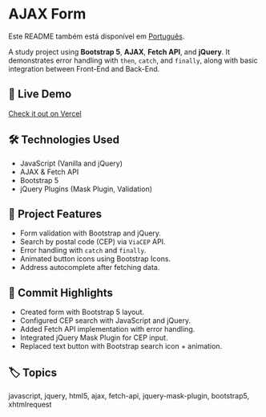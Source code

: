 <h1>AJAX Form</h1>
<p>
  Este README também está disponível em <a href="./README.pt-br.md">Português</a>.
</p>
<p>
  A study project using <strong>Bootstrap 5</strong>, <strong>AJAX</strong>, <strong>Fetch API</strong>, and <strong>jQuery</strong>.
  It demonstrates error handling with <code>then</code>, <code>catch</code>, and <code>finally</code>,
   along with basic integration between Front-End and Back-End.
</p>
<h2>🚀 Live Demo</h2>
<p>
  <a href="https://formulario-ajax.vercel.app" target="_blank">Check it out on Vercel</a>
</p>
<h2>🛠️ Technologies Used</h2>
<ul>
  <li>JavaScript (Vanilla and jQuery)</li>
  <li>AJAX & Fetch API</li>
  <li>Bootstrap 5</li>
  <li>jQuery Plugins (Mask Plugin, Validation)</li>
</ul>
<h2>📂 Project Features</h2>
<ul>
  <li>Form validation with Bootstrap and jQuery.</li>
  <li>Search by postal code (CEP) via <code>ViaCEP</code> API.</li>
  <li>Error handling with <code>catch</code> and <code>finally</code>.</li>
  <li>Animated button icons using Bootstrap Icons.</li>
  <li>Address autocomplete after fetching data.</li>
</ul>
<h2>📜 Commit Highlights</h2>
<ul>
  <li>Created form with Bootstrap 5 layout.</li>
  <li>Configured CEP search with JavaScript and jQuery.</li>
  <li>Added Fetch API implementation with error handling.</li>
  <li>Integrated jQuery Mask Plugin for CEP input.</li>
  <li>Replaced text button with Bootstrap search icon + animation.</li>
</ul>
<h2>🏷️ Topics</h2>
<p>
  javascript, jquery, html5, ajax, fetch-api, jquery-mask-plugin, bootstrap5, xhtmlrequest
</p>
